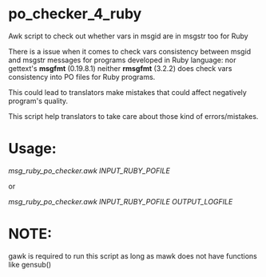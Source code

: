 # po_checker_4_ruby
Awk script to check out whether vars in msgid are in msgstr too for Ruby

There is a issue when it comes to check vars consistency between 
msgid and msgstr messages for programs developed in Ruby language:
nor gettext's **msgfmt** (0.19.8.1) neither **rmsgfmt** (3.2.2) does check 
vars consistency into PO files for Ruby programs.

This could lead to translators make mistakes that could affect negatively 
program's quality.

This script help translators to take care about those kind of errors/mistakes.

# Usage:
  *msg_ruby_po_checker.awk INPUT_RUBY_POFILE*
  
  or
  
  *msg_ruby_po_checker.awk INPUT_RUBY_POFILE OUTPUT_LOGFILE*

# NOTE:
  gawk is required to run this script as long as mawk does not have functions like gensub()

